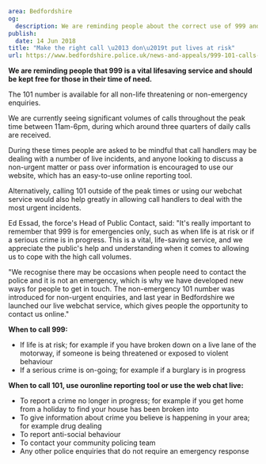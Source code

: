 ```yaml
area: Bedfordshire
og:
  description: We are reminding people about the correct use of 999 and 101
publish:
  date: 14 Jun 2018
title: "Make the right call \u2013 don\u2019t put lives at risk"
url: https://www.bedfordshire.police.uk/news-and-appeals/999-101-calls-june2018
```

**We are reminding people that 999 is a vital lifesaving service and should be kept free for those in their time of need.**

The 101 number is available for all non-life threatening or non-emergency enquiries.

We are currently seeing significant volumes of calls throughout the peak time between 11am-6pm, during which around three quarters of daily calls are received.

During these times people are asked to be mindful that call handlers may be dealing with a number of live incidents, and anyone looking to discuss a non-urgent matter or pass over information is encouraged to use our website, which has an easy-to-use online reporting tool.

Alternatively, calling 101 outside of the peak times or using our webchat service would also help greatly in allowing call handlers to deal with the most urgent incidents.

Ed Essad, the force's Head of Public Contact, said: "It's really important to remember that 999 is for emergencies only, such as when life is at risk or if a serious crime is in progress. This is a vital, life-saving service, and we appreciate the public's help and understanding when it comes to allowing us to cope with the high call volumes.

"We recognise there may be occasions when people need to contact the police and it is not an emergency, which is why we have developed new ways for people to get in touch. The non-emergency 101 number was introduced for non-urgent enquiries, and last year in Bedfordshire we launched our live webchat service, which gives people the opportunity to contact us online."

**When to call 999:**

 * If life is at risk; for example if you have broken down on a live lane of the motorway, if someone is being threatened or exposed to violent behaviour
 * If a serious crime is on-going; for example if a burglary is in progress

**When to call 101, use ouronline reporting tool or use the web chat live:**

 * To report a crime no longer in progress; for example if you get home from a holiday to find your house has been broken into
 * To give information about crime you believe is happening in your area; for example drug dealing
 * To report anti-social behaviour
 * To contact your community policing team
 * Any other police enquiries that do not require an emergency response
